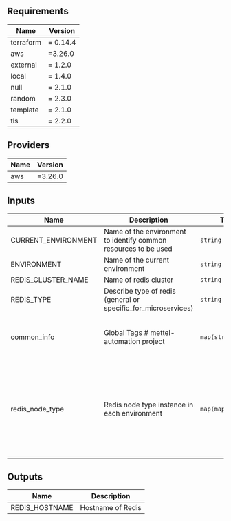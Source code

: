 ## Requirements

| Name | Version |
|------|---------|
| terraform | = 0.14.4 |
| aws | =3.26.0 |
| external | = 1.2.0 |
| local | = 1.4.0 |
| null | = 2.1.0 |
| random | = 2.3.0 |
| template | = 2.1.0 |
| tls | = 2.2.0 |

## Providers

| Name | Version |
|------|---------|
| aws | =3.26.0 |

## Inputs

| Name | Description | Type | Default | Required |
|------|-------------|------|---------|:--------:|
| CURRENT\_ENVIRONMENT | Name of the environment to identify common resources to be used | `string` | `"dev"` | no |
| ENVIRONMENT | Name of the current environment | `string` | `"test"` | no |
| REDIS\_CLUSTER\_NAME | Name of redis cluster | `string` | `"redis"` | no |
| REDIS\_TYPE | Describe type of redis (general or specific\_for\_microservices) | `string` | `"general"` | no |
| common\_info | Global Tags # mettel-automation project | `map(string)` | <pre>{<br>  "project": "mettel-automation",<br>  "provisioning": "Terraform"<br>}</pre> | no |
| redis\_node\_type | Redis node type instance in each environment | `map(map(string))` | <pre>{<br>  "general": {<br>    "dev": "cache.t2.micro",<br>    "production": "cache.m4.large"<br>  },<br>  "specific_for_microservices": {<br>    "dev": "cache.t2.micro",<br>    "production": "cache.t2.small"<br>  }<br>}</pre> | no |

## Outputs

| Name | Description |
|------|-------------|
| REDIS\_HOSTNAME | Hostname of Redis |

